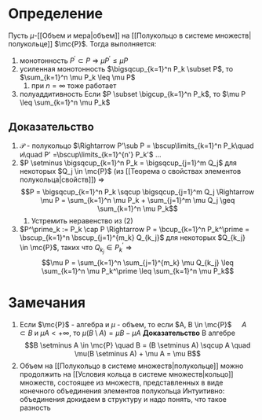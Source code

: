 # Определение
Пусть $\mu$-[[Объем и мера|объем]] на [[Полукольцо в системе множеств|полукольце]] $\mc{P}$. Тогда выполняется:
1. монотонность $P^\prime \subset P$ $\Rightarrow$ $\mu P^\prime \leq \mu P$
2. усиленная монотонность $\bigsqcup_{k=1}^n P_k \subset P$, то $\sum_{k=1}^n \mu P_k \leq \mu P$
	1. при $n = \infty$ тоже работает
3. полуаддитивность  Если $P \subset \bigcup_{k=1}^n P_k$, то $\mu P \leq \sum_{k=1}^n \mu P_k$  
## Доказательство
1. $\mathcal{P}$ - полукольцо $\Rightarrow P'\sub P = \bscup\limits_{k=1}^n P_k\quad и\quad P' =\bscup\limits_{k=1}^{n'} P_k'$    ...
2. $P \setminus \bigsqcup_{k=1}^n P_k = \bigsqcup_{j=1}^m Q_j$ для некоторых $Q_j \in \mc{P}$ (из [[Теорема о свойствах элементов полукольца|свойств]]) $\Rightarrow$ 
   $$P = \bigsqcup_{k=1}^n P_k \sqcup \bigsqcup_{j=1}^m Q_j \Rightarrow \mu P = \sum_{k=1}^n \mu P_k + \sum_{j=1}^m \mu Q_j \geq \sum_{k=1}^n \mu P_k$$
	1. Устремить неравенство из (2)
3.  $P^\prime_k := P_k \cap P \Rightarrow P = \bcup_{k=1}^n P_k^\prime = \bscup_{k=1}^n \bscup_{j=1}^{m_k} Q_{k_j}$ для некоторых $Q_{k_j} \in \mc{P}$, таких что $Q_{k_j} \in P_k^\prime$ $\Rightarrow$ $$\mu P = \sum_{k=1}^n \sum_{j=1}^{m_k} \mu Q_{k_j} \leq \sum_{k=1}^n \mu P_k^\prime \leq \sum_{k=1}^n \mu P_k$$    

# Замечания
1. Если $\mc{P}$ - алгебра и $\mu$ - объем, то если $A, B \in \mc{P}$ $\quad A \subset B$  и $\mu A < +\infty$, то $\mu(B \setminus A) = \mu B - \mu A$ 
   **Доказательство** В алгебре $$B \setminus A \in \mc{P} \quad B = (B \setminus A) \sqcup A \quad \mu(B \setminus A)  + \mu A = \mu B$$
2. Объем на [[Полукольцо в системе множеств|полукольце]] можно продолжить на [[Условия кольца в системе множеств|кольцо]] множеств, состоящее из множеств, представленных в виде конечного объединения элементов полукольца
		Интуитивно: объединения докидаем в структуру и надо понять, что такое разность

